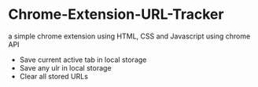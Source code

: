 # Chrome-Extension-URL-Tracker
a simple chrome extension using HTML, CSS and Javascript using chrome API

- Save current active tab in local storage
- Save any ulr in local storage
- Clear all stored URLs
